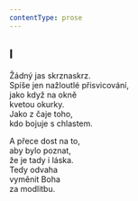 ```yaml
---
contentType: prose
---
```


## I

Žádný jas skrznaskrz.  
Spíše jen nažloutlé přisvicování,  
jako když na okně  
kvetou okurky.  
Jako z čaje toho,  
kdo bojuje s chlastem.

A přece dost na to,  
aby bylo poznat,  
že je tady i láska.  
Tedy odvaha  
vyměnit Boha  
za modlitbu.
